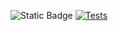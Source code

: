 ![Static Badge](https://camo.githubusercontent.com/9b44949ca6728e0005bb9024fa33fac87f115efd03e36a6ddb6d99c77a4e3256/68747470733a2f2f696d672e736869656c64732e696f2f62616467652f636f7665726167652d38302532352d79656c6c6f77677265656e)
[![Tests](https://github.com/aiomu0/Parallels_lab1/actions/workflows/tests.yml/badge.svg)](https://github.com/aiomu0/Parallels_lab1/actions/workflows/tests.yml)
